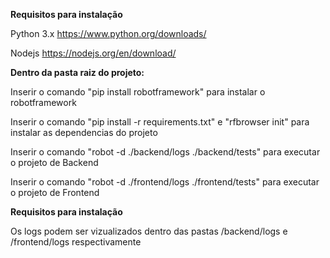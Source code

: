 **Requisitos para instalação**

Python 3.x
https://www.python.org/downloads/

Nodejs
https://nodejs.org/en/download/

**Dentro da pasta raiz do projeto:**

Inserir o comando "pip install robotframework" para instalar o robotframework

Inserir o comando "pip install -r requirements.txt" e "rfbrowser init" para instalar as dependencias do projeto

Inserir o comando "robot -d ./backend/logs ./backend/tests" para executar o projeto de Backend

Inserir o comando "robot -d ./frontend/logs ./frontend/tests" para executar o projeto de Frontend

**Requisitos para instalação**

Os logs podem ser vizualizados dentro das pastas /backend/logs e /frontend/logs respectivamente
